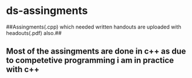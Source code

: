 # ds-assingments

##Assingments(.cpp) which needed written handouts are uploaded with headouts(.pdf) also.##

##  Most of the assingments are done in c++ as due to competetive programming i am in practice with c++ ##

